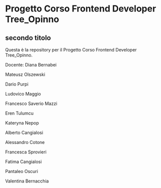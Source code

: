 # Progetto Corso Frontend Developer Tree_Opinno

## secondo titolo

Questa è la repository per il Progetto Corso Frontend Developer Tree_Opinno.

Docente: Diana Bernabei

Mateusz Olszewski

Dario Purpi

Ludovico Maggio

Francesco Saverio Mazzi

Eren Tulumcu

Kateryna Nepop

Alberto Cangialosi

Alessandro Cotone

Francesca Sprovieri

Fatima Cangialosi

Pantaleo Oscuri

Valentina Bernacchia 
